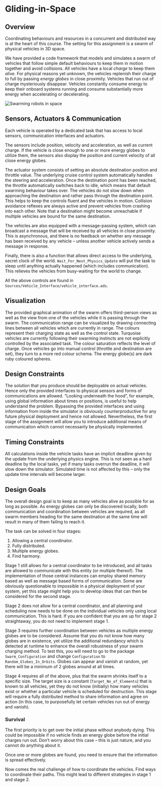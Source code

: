 # Gliding-in-Space

## Overview

Coordinating behaviours and resources in a concurrent and distributed way is at the heart of this course. The setting for this assignment is a swarm of physical vehicles in 3D space.

We have provided a code framework that models and simulates a swarm of vehicles that follow simple default behaviours to keep them in motion together and avoid collisions. All vehicles have a local *charge* to keep them *alive*. For physical reasons yet unknown, the vehicles replenish their charge to full by passing *energy globes* in close proximity. Vehicles that run out of charge mysteriously disappear. Vehicles constantly consume energy to keep their onboard systems running and consume substantially more energy when accelerating or decelerating.

![Swarming robots in space](https://cs.anu.edu.au/courses/comp2310/assignments/Swarm%20wuseling.png)

## Sensors, Actuators & Communication

Each vehicle is operated by a dedicated task that has access to local sensors, communication interfaces and actuators.

The sensors include position, velocity and acceleration, as well as current charge. If the vehicle is close enough to one or more energy globes to utilize them, the sensors also display the position and current velocity of all close energy globes.

The actuator system consists of setting an absolute destination position and throttle value. The underlying cruise control system automatically handles the steering and acceleration. Once the destination point has been reached, the throttle automatically switches back to idle, which means that default swarming behaviour takes over. The vehicles do not slow down when approaching the destination and rather pass through the destination point. This helps to keep the controls fluent and the vehicles in motion. Collision avoidance reflexes are always active and prevent vehicles from crashing into each other. Note that a destination might become unreachable if multiple vehicles are bound for the same destination.

The vehicles are also equipped with a message-passing system, which can broadcast a message that will be received by all vehicles in close proximity. This is asynchronous, and there is no feedback on whether any message has been received by any vehicle – unless another vehicle actively sends a message in response.

Finally, there is also a function that allows direct access to the underlying, secret clock of the world. `Wait_For_Next_Physics_Update` will put the task to sleep until anything actually happened (which includes communication). This relieves the vehicles from busy-waiting for the world to change.

All the above controls are found in `Sources/Vehicle_Interface/vehicle_interface.ads`.

## Visualization

The provided graphical animation of the swarm offers third-person views as well as the view from one of the vehicles while it is passing through the swarm. The communication range can be visualized by drawing connecting lines between all vehicles which are currently in range. The colours represent their charging state as well as the control state. Turquoise vehicles are currently following their swarming instincts are not explicitly controlled by the associated task. The colour saturation reflects the level of charge. Once vehicles go into manual control (throttle and destination are set), they turn to a more red colour schema. The energy globe(s) are dark ruby coloured spheres.

## Design Constraints

The solution that you produce should be deployable on actual vehicles. Hence only the provided interfaces to physical sensors and forms of communications are allowed. “Looking underneath the hood”, for example, using global information about times or positions, is useful to help understand the problem. Bypassing the provided interfaces and using information from inside the simulator is obviously counterproductive for any future physical deployment and hence not allowed. Nevertheless, the first stage of the assignment will allow you to introduce additional means of communication which cannot necessarily be physically implemented.

## Timing Constraints

All calculations inside the vehicle tasks have an implicit deadline given by the update from the underlying physics engine. This is not seen as a hard deadline by the local tasks, yet if many tasks overrun the deadline, it will slow down the simulator. Simulated time is not affected by this – only the update time intervals will become larger.

## Design Goals

The overall design goal is to keep as many vehicles alive as possible for as long as possible. As energy globes can only be discovered locally, both communication and coordination between vehicles are required, as all swarm members heading for the same destination at the same time will result in many of them failing to reach it.

The task can be solved in four stages:

1. Allowing a central coordinator.
2. Fully distributed.
3. Multiple energy globes.
4. Find harmony.

Stage 1 still allows for a central coordinator to be introduced, and all tasks are allowed to communicate with this entity (or multiple thereof). The implementation of those central instances can employ shared memory based as well as message based forms of communication. Some are obviously questionable to impossible in a physical deployment of your system, yet this stage might help you to develop ideas that can then be considered for the second stage.

Stage 2 does not allow for a central coordinator, and all planning and scheduling now needs to be done on the individual vehicles only using local communication. This is hard. If you are confident that you are up for stage 2 straightaway, you do not need to implement stage 1.

Stage 3 requires further coordination between vehicles as multiple energy globes are to be considered. Assume that you do not know how many globes are in existence, yet utilize the additional redundancy which is detected at runtime to enhance the overall robustness of your swarm charging method. To test this, you will need to go to the package `Swarm_Configuration` and change `Configuration` to `Random_Globes_In_Orbits`. Globes can appear and vanish at random, yet there will be a minimum of 2 globes around at all times.

Stage 4 requires all of the above, plus that the swarm shrinks itself to a specific size. The target size is a constant (`Target_No_of_Elements`) that is known to all vehicles, yet they do not know (initially) how many vehicles exist or whether a particular vehicle is scheduled for destruction. This stage will require a fully distributed method to share information and agree on action (in this case, to purposefully let certain vehicles run out of energy and vanish).

### Survival

The first priority is to get over the initial phase without anybody dying. This could be impossible if no vehicle finds an energy globe before the initial charges run out. Don’t worry about this case – this is just nature, and you cannot do anything about it.

Once one or more globes are found, you need to ensure that the information is spread effectively.

Now comes the real challenge of how to coordinate the vehicles. Find ways to coordinate their paths. This might lead to different strategies in stage 1 and stage 2.